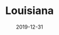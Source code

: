---
layout: location-page
date: 2019-12-31
tags:
  - louisiana
title: Louisiana
stateAbbr: LA
url: "http://ldh.la.gov/Coronavirus/"
urlTitle: "ldh.la.gov"
---